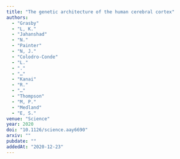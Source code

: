 ```yaml
---
title: "The genetic architecture of the human cerebral cortex"
authors:
  - "Grasby"
  - "L, K."
  - "Jahanshad"
  - "N."
  - "Painter"
  - "N, J."
  - "Colodro-Conde"
  - "L."
  - "."
  - "…"
  - "Kanai"
  - "R."
  - "…"
  - "Thompson"
  - "M, P."
  - "Medland"
  - "E, S."
venue: "Science"
year: 2020
doi: "10.1126/science.aay6690"
arxiv: ""
pubdate: ""
addedAt: "2020-12-23"
---
```

